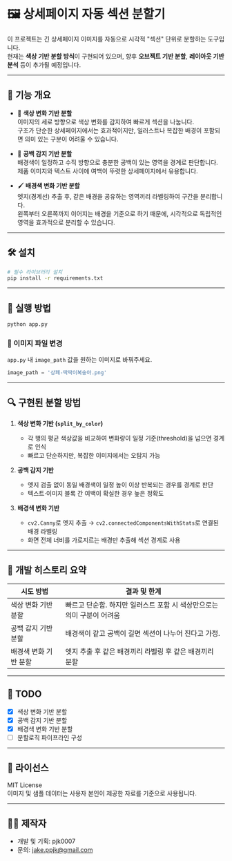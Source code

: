 # 🖼️ 상세페이지 자동 섹션 분할기

이 프로젝트는 긴 상세페이지 이미지를 자동으로 시각적 "섹션" 단위로 분할하는 도구입니다.  
현재는 **색상 기반 분할 방식**이 구현되어 있으며, 향후 **오브젝트 기반 분할**, **레이아웃 기반 분석** 등이 추가될 예정입니다.

---

## 📌 기능 개요

- 🎨 **색상 변화 기반 분할**  
  이미지의 세로 방향으로 색상 변화를 감지하여 빠르게 섹션을 나눕니다.  
  구조가 단순한 상세페이지에서는 효과적이지만, 일러스트나 복잡한 배경이 포함되면 의미 있는 구분이 어려울 수 있습니다.

- 📏 **공백 감지 기반 분할**  
  배경색이 일정하고 수직 방향으로 충분한 공백이 있는 영역을 경계로 판단합니다.  
  제품 이미지와 텍스트 사이에 여백이 뚜렷한 상세페이지에서 유용합니다.

- 🖌 **배경색 변화 기반 분할**  
  엣지(경계선) 추출 후, 같은 배경을 공유하는 영역끼리 라벨링하여 구간을 분리합니다.  
  왼쪽부터 오른쪽까지 이어지는 배경을 기준으로 하기 때문에, 시각적으로 독립적인 영역을 효과적으로 분리할 수 있습니다.

---

## 🛠️ 설치

```bash
# 필수 라이브러리 설치
pip install -r requirements.txt
```

---

## 🚀 실행 방법

```bash
python app.py
```

### 🔧 이미지 파일 변경
`app.py` 내 `image_path` 값을 원하는 이미지로 바꿔주세요.

```python
image_path = '상페-딱딱이복숭아.png'
```

---

## 🔍 구현된 분할 방법

1. **색상 변화 기반 (`split_by_color`)**  
   - 각 행의 평균 색상값을 비교하여 변화량이 일정 기준(threshold)을 넘으면 경계로 인식  
   - 빠르고 단순하지만, 복잡한 이미지에서는 오탐지 가능

2. **공백 감지 기반**  
   - 엣지 검출 없이 동일 배경색이 일정 높이 이상 반복되는 경우를 경계로 판단  
   - 텍스트·이미지 블록 간 여백이 확실한 경우 높은 정확도

3. **배경색 변화 기반**  
   - `cv2.Canny`로 엣지 추출 → `cv2.connectedComponentsWithStats`로 연결된 배경 라벨링  
   - 화면 전체 너비를 가로지르는 배경만 추출해 섹션 경계로 사용

---

## 🧪 개발 히스토리 요약

| 시도 방법            | 결과 및 한계 |
|----------------------|--------------|
| 색상 변화 기반 분할   | 빠르고 단순함. 하지만 일러스트 포함 시 색상만으로는 의미 구분이 어려움 |
| 공백 감지 기반 분할   | 배경색이 같고 공백이 길면 섹션이 나누어 진다고 가정.  |
| 배경색 변화 기반 분할 | 엣지 추출 후 같은 배경끼리 라벨링 후 같은 배경끼리 분할 |

---

## 📌 TODO

- [x] 색상 변화 기반 분할
- [x] 공백 감지 기반 분할
- [x] 배경색 변화 기반 분할
- [ ] 분할로직 파이프라인 구성

---

## 📃 라이선스

MIT License  
이미지 및 샘플 데이터는 사용자 본인이 제공한 자료를 기준으로 사용됩니다.

---

## 🙋‍♂️ 제작자

- 개발 및 기획: pjk0007
- 문의: jake.ppjk@gmail.com
